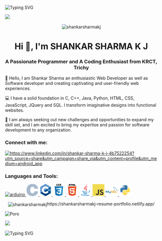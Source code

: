 ![Typing SVG](https://readme-typing-svg.demolab.com?lines=Electronics+and+Communication+Engineer;Software+Developer;Web+Developer+From+🇮🇳&font=Fira+Code&center=true&width=1100&height=50&size=32&duration=2000&pause=2000)

  <img src="https://user-images.githubusercontent.com/73097560/115834477-dbab4500-a447-11eb-908a-139a6edaec5c.gif">
<p align="center"> <img src="https://komarev.com/ghpvc/?username=shankarsharmakj&label=Profile%20views&color=0e75b6&style=flat" alt="shankarsharmakj " /> </p>



<h1 align="center">Hi 👋, I'm SHANKAR SHARMA K J</h1>
<h3 align="center">A Passionate Programmer and A Coding Enthusiast from KRCT, Trichy</h3>

<p> 🌱 Hello, I am Shankar Sharma an enthusiastic Web Developer as well as Software developer and creating captivating and user-friendly web experiences.

💻 I have a solid foundation in C, C++, Java, Python, HTML, CSS, JavaScript, JQuery and SQL. I transform imaginative designs into functional websites.

<p>🔭 I am always seeking out new challenges and opportunities to expand my skill set, and I am excited to bring my expertise and passion for software development to any organization. </p>

<h3 align="left">Connect with me:</h3>
<p align="left">
<a href="https://linkedin.com/in/https://www.linkedin.com/in/shankar-sharma-k-j-4b7522254?utm_source=share&utm_campaign=share_via&utm_content=profile&utm_medium=android_app" target="blank"><img align="center" src="https://raw.githubusercontent.com/rahuldkjain/github-profile-readme-generator/master/src/images/icons/Social/linked-in-alt.svg" alt="https://www.linkedin.com/in/shankar-sharma-k-j-4b7522254?utm_source=share&utm_campaign=share_via&utm_content=profile&utm_medium=android_app" height="30" width="40" /></a>
</p>

<h3 align="left">Languages and Tools:</h3>
<p align="left"> <a href="https://www.arduino.cc/" target="_blank" rel="noreferrer"> <img src="https://cdn.worldvectorlogo.com/logos/arduino-1.svg" alt="arduino" width="40" height="40"/> </a> <a href="https://www.cprogramming.com/" target="_blank" rel="noreferrer"> <img src="https://raw.githubusercontent.com/devicons/devicon/master/icons/c/c-original.svg" alt="c" width="40" height="40"/> </a> <a href="https://www.w3schools.com/cpp/" target="_blank" rel="noreferrer"> <img src="https://raw.githubusercontent.com/devicons/devicon/master/icons/cplusplus/cplusplus-original.svg" alt="cplusplus" width="40" height="40"/> </a> <a href="https://www.w3schools.com/css/" target="_blank" rel="noreferrer"> <img src="https://raw.githubusercontent.com/devicons/devicon/master/icons/css3/css3-original-wordmark.svg" alt="css3" width="40" height="40"/> </a> <a href="https://www.w3.org/html/" target="_blank" rel="noreferrer"> <img src="https://raw.githubusercontent.com/devicons/devicon/master/icons/html5/html5-original-wordmark.svg" alt="html5" width="40" height="40"/> </a> <a href="https://www.java.com" target="_blank" rel="noreferrer"> <img src="https://raw.githubusercontent.com/devicons/devicon/master/icons/java/java-original.svg" alt="java" width="40" height="40"/> </a> <a href="https://developer.mozilla.org/en-US/docs/Web/JavaScript" target="_blank" rel="noreferrer"> <img src="https://raw.githubusercontent.com/devicons/devicon/master/icons/javascript/javascript-original.svg" alt="javascript" width="40" height="40"/> </a> <a href="https://www.mysql.com/" target="_blank" rel="noreferrer"> <img src="https://raw.githubusercontent.com/devicons/devicon/master/icons/mysql/mysql-original-wordmark.svg" alt="mysql" width="40" height="40"/> </a> <a href="https://www.python.org" target="_blank" rel="noreferrer"> <img src="https://raw.githubusercontent.com/devicons/devicon/master/icons/python/python-original.svg" alt="python" width="40" height="40"/> </a> </p>

<div align="center">
  <p><img align="center" src="https://github-readme-streak-stats.herokuapp.com/?user=shankarsharmakj&" alt="shankarsharmakj" />https://shankarsharmakj-resume-portfolio.netlify.app/</p>  
</div> 

![Poro](https://i0.wp.com/graficus.com/wp-content/uploads/2021/06/Portfolio-header.jpg?fit=2120%2C639&ssl=1)

<img src="https://user-images.githubusercontent.com/73097560/115834477-dbab4500-a447-11eb-908a-139a6edaec5c.gif">

![Typing SVG](https://readme-typing-svg.demolab.com?lines=Thank+you+for+visiting+😊;Leave+a+⭐+if+you+like+it+😊&font=Fira+Code&center=true&width=1100&height=50&size=32&duration=2000&pause=2000)
